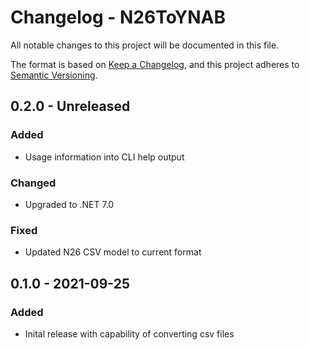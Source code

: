 # Changelog - N26ToYNAB
All notable changes to this project will be documented in this file.

The format is based on [Keep a Changelog](https://keepachangelog.com/en/1.0.0/),
and this project adheres to [Semantic Versioning](https://semver.org/spec/v2.0.0.html).

## 0.2.0 - Unreleased

### Added
- Usage information into CLI help output

### Changed
- Upgraded to .NET 7.0

### Fixed
- Updated N26 CSV model to current format

## 0.1.0 - 2021-09-25
### Added
- Inital release with capability of converting csv files